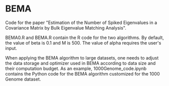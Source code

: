 # BEMA
Code for the paper "Estimation of the Number of Spiked Eigenvalues in a Covariance Matrix by Bulk Eigenvalue Matching Analysis".

BEMA0.R and BEMA.R contain the R code for the two algorithms. By default, the value of beta is 0.1 and M is 500. The value of alpha requires the user's input.  

When applying the BEMA algorithm to large datasets, one needs to adjust the data storage and optimizer used in BEMA according to data size and their computation budget. As an example, 1000Genome_code.ipynb contains the Python code for the BEMA algorithm customized for the 1000 Genome dataset.  
